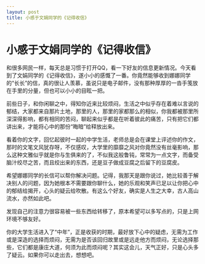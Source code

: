 ```yaml
---
layout: post
title: 小感于文娟同学的《记得收信》
---
```


# 小感于文娟同学的《记得收信》

和很多网民一样，每天总是习惯于打开QQ，看一下好友的信息更新情况。今天看到了文娟同学的《记得收信》，遂小小的感慨了一番。你竟然能够收到娜娜同学的“长长”的信，真的很让人羡慕，虽说只是电子邮件，没有那种厚厚的一沓手笺放在手里的分量，但也可以小小的目眩一把。

前些日子，和你闲聊之中，得知你近来比较烦闷，生活之中似乎存在着难以言说的郁结，大家都来自那片土地，那里的人，那里的家都那么的相似，你我都被那里所深深得影响，都有相同的苦闷，聊起来似乎都是在听着彼此的痛苦，只有把它们都讲出来，才能将心中的那份“晦暗”给释放出来。

看着你的文字，回忆起彼时一起的中学生活，老师总是会在课堂上评述你的作文，那时的文笔文风犹存呀，不仅感叹，大学里的靡靡之风对你竟然没有丝毫影响，那么这种文雅似乎就是你与生俱来的了，不似我这般鲁钝，常常为一点文字，而备受脑汁绞尽之苦，而且绞出来的东西，还是豆子做成豆腐之后留下的豆腐皮。

希望娜娜同学的长信可以帮你解决问题。记得，我那天是跟你说过，她比较善于解决别人的问题，因为她根本不需要跟你聊什么，她的乐观和笑声已足以让你把心中的郁结给揭开，心头的疑云给吹散。有这么个好友，确实是人生之大幸，古人高山流水，亦然如此吧。

发现自己的注意力很容易被一些东西给转移了，原本希望可以多写点的，只是上网环境不够友好。

你的大学生活进入了“中年”，正是收获的时期，最好放下心中的疑虑，无需为工作或是深造的选择而烦闷，无需为是否该回归故里或是远走他方而烦闷，无论选择那些，它们都是康庄大道，何须为此而烦闷呢？其实这会儿，天气正好，只是心头多了疑云。如果你可以走出去，想想吧。

